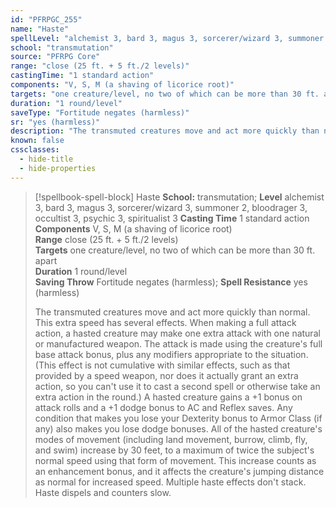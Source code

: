 ```yaml
---
id: "PFRPGC_255"
name: "Haste"
spellLevel: "alchemist 3, bard 3, magus 3, sorcerer/wizard 3, summoner 2, bloodrager 3, occultist 3, psychic 3, spiritualist 3"
school: "transmutation"
source: "PFRPG Core"
range: "close (25 ft. + 5 ft./2 levels)"
castingTime: "1 standard action"
components: "V, S, M (a shaving of licorice root)"
targets: "one creature/level, no two of which can be more than 30 ft. apart"
duration: "1 round/level"
saveType: "Fortitude negates (harmless)"
sr: "yes (harmless)"
description: "The transmuted creatures move and act more quickly than normal. This extra speed has several effects.  When making a full attack action, a hasted creature may make one extra attack with one natural or manufactured weapon. The attack is made using the creature's full base attack bonus, plus any modifiers appropriate to the situation. (This effect is not cumulative with similar effects, such as that provided by a speed weapon, nor does it actually grant an extra action, so you can't use it to cast a second spell or otherwise take an extra action in the round.) A hasted creature gains a +1 bonus on attack rolls and a +1 dodge bonus to AC and Reflex saves. Any condition that makes you lose your Dexterity bonus to Armor Class (if any) also makes you lose dodge bonuses.  All of the hasted creature's modes of movement (including land movement, burrow, climb, fly, and swim) increase by 30 feet, to a maximum of twice the subject's normal speed using that form of movement. This increase counts as an enhancement bonus, and it affects the creature's jumping distance as normal for increased speed. Multiple haste effects don't stack. Haste dispels and counters slow."
known: false
cssclasses:
  - hide-title
  - hide-properties
---
```


> [!spellbook-spell-block] Haste
> **School:** transmutation; **Level** alchemist 3, bard 3, magus 3, sorcerer/wizard 3, summoner 2, bloodrager 3, occultist 3, psychic 3, spiritualist 3
> **Casting Time** 1 standard action  
> **Components** V, S, M (a shaving of licorice root)  
> **Range** close (25 ft. + 5 ft./2 levels)  
> **Targets** one creature/level, no two of which can be more than 30 ft. apart  
> **Duration** 1 round/level  
> **Saving Throw** Fortitude negates (harmless); **Spell Resistance** yes (harmless)
> 
> The transmuted creatures move and act more quickly than normal. This extra speed has several effects.  When making a full attack action, a hasted creature may make one extra attack with one natural or manufactured weapon. The attack is made using the creature's full base attack bonus, plus any modifiers appropriate to the situation. (This effect is not cumulative with similar effects, such as that provided by a speed weapon, nor does it actually grant an extra action, so you can't use it to cast a second spell or otherwise take an extra action in the round.) A hasted creature gains a +1 bonus on attack rolls and a +1 dodge bonus to AC and Reflex saves. Any condition that makes you lose your Dexterity bonus to Armor Class (if any) also makes you lose dodge bonuses.  All of the hasted creature's modes of movement (including land movement, burrow, climb, fly, and swim) increase by 30 feet, to a maximum of twice the subject's normal speed using that form of movement. This increase counts as an enhancement bonus, and it affects the creature's jumping distance as normal for increased speed. Multiple haste effects don't stack. Haste dispels and counters slow.
